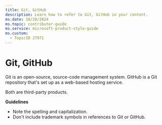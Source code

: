 ```yaml
---
title: Git, GitHub
description: Learn how to refer to Git, GitHub in your content.
ms.date: 10/28/2024
ms.topic: contributor-guide
ms.service: microsoft-product-style-guide
ms.custom:
  - TopicID 27971
---
```



# Git, GitHub

Git is an open-source, source-code management system. GitHub is a Git repository that's set up as a web-based hosting service.

Both are third-party products.

**Guidelines**

- Note the spelling and capitalization.
- Don't include trademark symbols in references to Git or GitHub.  

